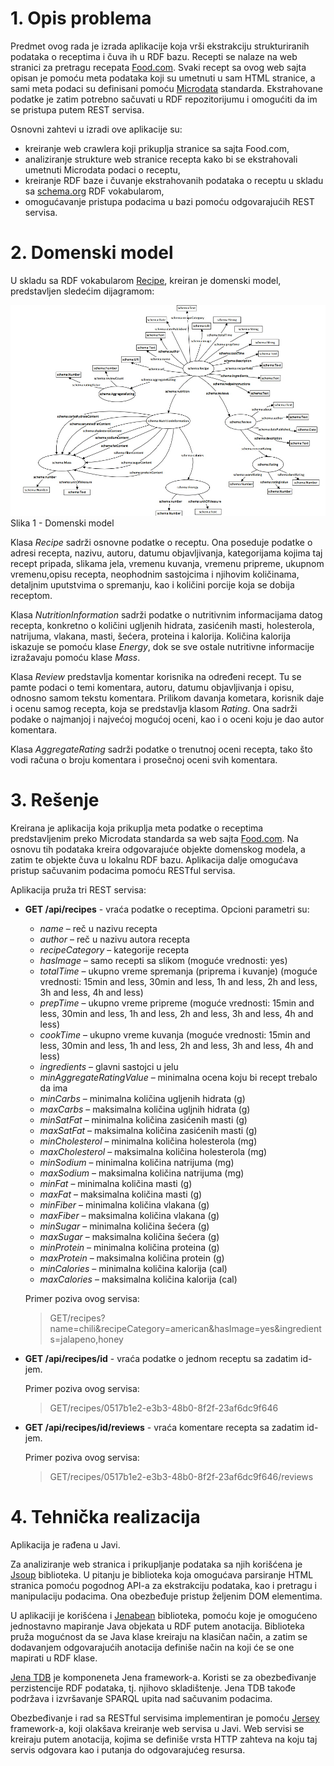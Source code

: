 # 1. Opis problema

Predmet ovog rada je izrada aplikacije koja vrši ekstrakciju strukturiranih podataka o receptima i čuva ih u RDF bazu. Recepti se nalaze na web stranici za pretragu recepata [Food.com](http://food.com). Svaki recept sa ovog web sajta opisan je pomoću meta podataka koji su umetnuti u sam HTML stranice, a sami meta podaci su definisani pomoću [Microdata](http://en.wikipedia.org/wiki/Microdata_(HTML))
standarda. Ekstrahovane podatke je zatim potrebno sačuvati u RDF repozitorijumu i omogućiti da im se pristupa putem REST servisa.

Osnovni zahtevi u izradi ove aplikacije su:

- kreiranje web crawlera koji prikuplja stranice sa sajta Food.com,
- analiziranje strukture web stranice recepta kako bi se ekstrahovali umetnuti Microdata podaci o receptu,
- kreiranje RDF baze i čuvanje ekstrahovanih podataka o receptu u skladu sa [schema.org](http://schema.org/) RDF vokabularom,
- omogućavanje pristupa podacima u bazi pomoću odgovarajućih REST servisa.

# 2. Domenski model

U skladu sa RDF vokabularom [Recipe](http://schema.org/Recipe), kreiran je domenski model, predstavljen sledećim dijagramom:

![Slika 1 - Domenski model](docs/images/model.jpg)
Slika 1 - Domenski model

Klasa *Recipe* sadrži osnovne podatke o receptu. Ona poseduje podatke o adresi recepta, nazivu, autoru, datumu objavljivanja,
kategorijama kojima taj recept pripada, slikama jela, vremenu kuvanja, vremenu pripreme, ukupnom vremenu,opisu recepta,
neophodnim sastojcima i njihovim količinama, detaljnim uputstvima o spremanju, kao i količini porcije koja se dobija receptom.

Klasa *NutritionInformation* sadrži podatke o nutritivnim informacijama datog recepta, konkretno o količini ugljenih hidrata,
zasićenih masti, holesterola, natrijuma, vlakana, masti, šećera, proteina i kalorija. Količina kalorija iskazuje se
pomoću klase *Energy*, dok se sve ostale nutritivne informacije izražavaju pomoću klase *Mass*.

Klasa *Review* predstavlja komentar korisnika na određeni recept. Tu se pamte podaci o temi komentara, autoru, datumu objavljivanja i opisu, odnosno samom tekstu komentara. Prilikom davanja kometara, korisnik daje i ocenu samog recepta, koja se predstavlja klasom *Rating*. Ona sadrži podake o najmanjoj i najvećoj mogućoj oceni, kao i o oceni koju je dao autor komentara.

Klasa *AggregateRating* sadrži podatke o trenutnoj oceni recepta, tako što vodi računa o broju komentara i prosečnoj oceni svih komentara.

# 3. Rešenje

Kreirana je aplikacija koja prikuplja meta podatke o receptima predstavljenim preko Microdata standarda sa web sajta
[Food.com](http://food.com). Na osnovu tih podataka kreira odgovarajuće objekte domenskog modela, a zatim te objekte
čuva u lokalnu RDF bazu. Aplikacija dalje omogućava pristup sačuvanim podacima pomoću RESTful servisa.

Aplikacija pruža tri REST servisa:

* **GET /api/recipes** - vraća podatke o receptima. Opcioni parametri su:
  * *name* – reč u nazivu recepta
  * *author* – reč u nazivu autora recepta
  * *recipeCategory* – kategorije recepta
  * *hasImage* – samo recepti sa slikom
    (moguće vrednosti: yes)
  * *totalTime* – ukupno vreme spremanja (priprema i kuvanje)
    (moguće vrednosti: 15min and less, 30min and less, 1h and less, 2h and less, 3h and less, 4h and less)
  * *prepTime* – ukupno vreme pripreme
    (moguće vrednosti: 15min and less, 30min and less, 1h and less, 2h and less, 3h and less, 4h and less)
  * *cookTime* – ukupno vreme kuvanja
    (moguće vrednosti: 15min and less, 30min and less, 1h and less, 2h and less, 3h and less, 4h and less)
  * *ingredients* – glavni sastojci u jelu
  * *minAggregateRatingValue* – minimalna ocena koju bi recept trebalo da ima
  * *minCarbs* – minimalna količina ugljenih hidrata (g)
  * *maxCarbs* – maksimalna količina ugljnih hidrata (g)
  * *minSatFat* – minimalna količina zasićenih masti (g)
  * *maxSatFat* – maksimalna količina zasićenih masti (g)
  * *minCholesterol* – minimalna količina holesterola (mg)
  * *maxCholesterol* – maksimalna količina holesterola (mg)
  * *minSodium* – minimalna količina natrijuma (mg)
  * *maxSodium* – maksimalna količina natrijuma (mg)
  * *minFat* – minimalna količina masti (g)
  * *maxFat* – maksimalna količina masti (g)
  * *minFiber* – minimalna količina vlakana (g)
  * *maxFiber* – maksimalna količina vlakana (g)
  * *minSugar* – minimalna količina šećera (g)
  * *maxSugar* – maksimalna količina šećera (g)
  * *minProtein* – minimalna količina proteina (g)
  * *maxProtein* – maksimalna količina protein (g)
  * *minCalories* – minimalna količina kalorija (cal)
  * *maxCalories* – maksimalna količina kalorija (cal)
  
  Primer poziva ovog servisa:

  > GET/recipes?name=chili&recipeCategory=american&hasImage=yes&ingredients=jalapeno,honey
  
* **GET /api/recipes/id** - vraća podatke o jednom receptu sa zadatim id-jem.
  
  Primer poziva ovog servisa:

  > GET/recipes/0517b1e2-e3b3-48b0-8f2f-23af6dc9f646
  
* **GET /api/recipes/id/reviews** - vraća komentare recepta sa zadatim id-jem.
  
  Primer poziva ovog servisa:

  > GET/recipes/0517b1e2-e3b3-48b0-8f2f-23af6dc9f646/reviews

# 4. Tehnička realizacija

Aplikacija je rađena u Javi.

Za analiziranje web stranica i prikupljanje podataka sa njih korišćena je [Jsoup](http://jsoup.org/) biblioteka. 
U pitanju je biblioteka koja omogućava parsiranje HTML stranica pomoću pogodnog API-a za ekstrakciju podataka,
kao i pretragu i manipulaciju podacima. Ona obezbeđuje pristup željenim DOM elementima.

U aplikaciji je korišćena i [Jenabean](https://code.google.com/p/jenabean/) biblioteka, pomoću koje je omogućeno jednostavno
mapiranje Java objekata u RDF putem anotacija. Biblioteka pruža mogućnost da se Java klase kreiraju na klasičan način, a zatim
se dodavanjem odgovarajućih anotacija definiše način na koji će se one mapirati u RDF klase.

[Jena TDB](http://jena.apache.org/documentation/tdb/) je komponeneta Jena framework-a. Koristi se za obezbeđivanje
perzistencije RDF podataka, tj. njihovo skladištenje. Jena TDB takođe podržava i izvršavanje SPARQL upita nad sačuvanim
podacima.

Obezbeđivanje i rad sa RESTful servisima implementiran je pomoću [Jersey](https://jersey.java.net/) framework-a, koji
olakšava kreiranje web servisa u Javi. Web servisi se kreiraju putem anotacija, kojima se definiše vrsta HTTP zahteva
na koju taj servis odgovara kao i putanja do odgovarajućeg resursa.
